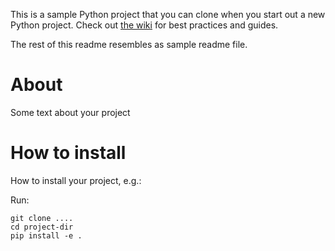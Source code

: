 This is a sample Python project that you can clone when you start out a new Python project. Check out [the wiki](https://github.com/uio-bmi/bmi_python_sample_project/wiki) for best practices and guides.

The rest of this readme resembles as sample readme file. 


# About 
Some text about your project

# How to install
How to install your project, e.g.:

Run:

    git clone ....
    cd project-dir 
    pip install -e .
    
